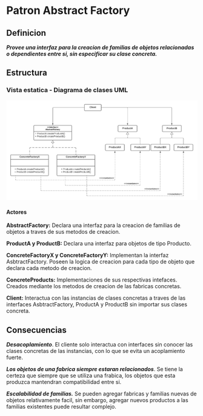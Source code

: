 # Patron Abstract Factory

## Definicion

__*Provee una interfaz para la creacion de familias de objetos relacionadas o dependientes entre si, sin especificar su clase concreta.*__

## Estructura

### Vista estatica - Diagrama de clases UML
![Structure](static/AbstractFactoryClass.png)

#### Actores

__AbstractFactory:__ Declara una interfaz para la creacion de familias de objetos a traves de sus metodos de creacion.

__ProductA y ProductB:__ Declara una interfaz para objetos de tipo Producto.

__ConcreteFactoryX y ConcreteFactoryY:__ Implementan la interfaz AsbtractFactory. Poseen la logica de creacion para cada tipo de objeto que declara cada metodo de creacion.

__ConcreteProducts:__ Implementaciones de sus respectivas intefaces. Creados mediante los metodos de creacion de las fabricas concretas.

__Client:__ Interactua con las instancias de clases concretas a traves de las interfaces AsbtractFactory, ProductA y ProductB sin importar sus clases concreta.

## Consecuencias

__*Desacoplamiento*__. El cliente solo interactua con interfaces sin conocer las clases concretas de las instancias, con lo que se evita un acoplamiento fuerte.

__*Los objetos de una fabrica siempre estaran relacionados*__. Se tiene la certeza que siempre que se utiliza una frabica, los objetos que esta produzca mantendran compatibilidad entre si.

__*Escalabilidad de familias.*__ Se pueden agregar fabricas y familias nuevas de objetos relativamente facil, sin embargo, agregar nuevos productos a las familias existentes puede resultar complejo.

